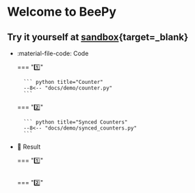 # Welcome to BeePy

<script src='https://unpkg.com/@kor0p/beepy@0.10.1/dist/beepy.js'></script>
<script>
beepy.__main__ = async () => {
    for (const demo_file of ['counter', 'synced_counters']) {
        await beepy.enterModule(`../demo/${demo_file}`)
    }
}
</script>

## Try it yourself at [sandbox](https://kor0p.github.io/BeePy-examples/sandbox){target=_blank}

<div id="beepy-examples" class="grid cards" markdown>

- :material-file-code: Code

    === "1️⃣"

        ``` python title="Counter"
        --8<-- "docs/demo/counter.py"
        ```

    === "2️⃣"

        ``` python title="Synced Counters"
        --8<-- "docs/demo/synced_counters.py"
        ```

- 🎉 Result

    === "1️⃣"
        <pre><div id="ex-counter"></pre>

    === "2️⃣"
        <pre><div id="ex-synced-counters"></pre>

</div>
